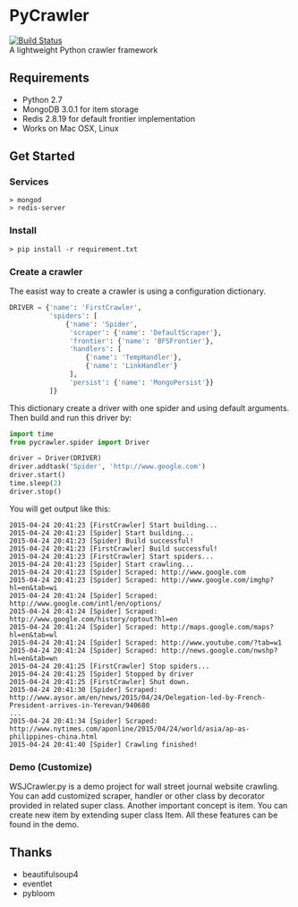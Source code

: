 PyCrawler
=====================
   [![Build Status](https://travis-ci.org/pengmeng/PyCrawler.svg?branch=master)](https://travis-ci.org/pengmeng/PyCrawler)  
A lightweight Python crawler framework

Requirements
---------------------
 - Python 2.7
 - MongoDB 3.0.1 for item storage
 - Redis 2.8.19 for default frontier implementation
 - Works on Mac OSX, Linux

Get Started
---------------------
### Services
``` shell
> mongod
> redis-server
```

### Install
``` shell
> pip install -r requirement.txt
```

### Create a crawler
The easist way to create a crawler is using a configuration dictionary.
``` python
DRIVER = {'name': 'FirstCrawler',
          'spiders': [
              {'name': 'Spider',
               'scraper': {'name': 'DefaultScraper'},
               'frontier': {'name': 'BFSFrontier'},
               'handlers': [
                   {'name': 'TempHandler'},
                   {'name': 'LinkHandler'}
               ],
               'persist': {'name': 'MongoPersist'}}
          ]}
```
This dictionary create a driver with one spider and using default arguments.
Then build and run this driver by:
``` python
import time
from pycrawler.spider import Driver

driver = Driver(DRIVER)
driver.addtask('Spider', 'http://www.google.com')
driver.start()
time.sleep(2)
driver.stop()
```
You will get output like this:
``` shell
2015-04-24 20:41:23 [FirstCrawler] Start building...
2015-04-24 20:41:23 [Spider] Start building...
2015-04-24 20:41:23 [Spider] Build successful!
2015-04-24 20:41:23 [FirstCrawler] Build successful!
2015-04-24 20:41:23 [FirstCrawler] Start spiders...
2015-04-24 20:41:23 [Spider] Start crawling...
2015-04-24 20:41:23 [Spider] Scraped: http://www.google.com
2015-04-24 20:41:23 [Spider] Scraped: http://www.google.com/imghp?hl=en&tab=wi
2015-04-24 20:41:24 [Spider] Scraped: http://www.google.com/intl/en/options/
2015-04-24 20:41:24 [Spider] Scraped: http://www.google.com/history/optout?hl=en
2015-04-24 20:41:24 [Spider] Scraped: http://maps.google.com/maps?hl=en&tab=wl
2015-04-24 20:41:24 [Spider] Scraped: http://www.youtube.com/?tab=w1
2015-04-24 20:41:24 [Spider] Scraped: http://news.google.com/nwshp?hl=en&tab=wn
2015-04-24 20:41:25 [FirstCrawler] Stop spiders...
2015-04-24 20:41:25 [Spider] Stopped by driver
2015-04-24 20:41:25 [FirstCrawler] Shut down.
2015-04-24 20:41:30 [Spider] Scraped: http://www.aysor.am/en/news/2015/04/24/Delegation-led-by-French-President-arrives-in-Yerevan/940680
...
2015-04-24 20:41:34 [Spider] Scraped: http://www.nytimes.com/aponline/2015/04/24/world/asia/ap-as-philippines-china.html
2015-04-24 20:41:40 [Spider] Crawling finished!
```

### Demo (Customize)
WSJCrawler.py is a demo project for wall street journal website crawling. You can add customized scraper, handler or other class by decorator provided in related super class. Another important concept is item. You can create new item by extending super class Item. All these features can be found in the demo.

Thanks
---------------------
 - beautifulsoup4
 - eventlet
 - pybloom
